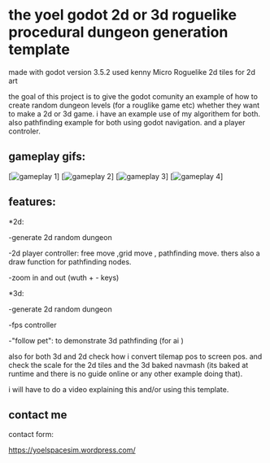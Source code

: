 # the yoel godot 2d or 3d roguelike procedural dungeon generation template

made with godot version 3.5.2
used kenny Micro Roguelike 2d tiles for 2d art

the goal of this project is to give the godot comunity an example of how to create
random dungeon levels (for a rouglike game etc) whether they want to make a 2d or 3d game.
i have an example use of my algorithem for both.
also pathfinding example for both using godot navigation.
and a player controler.




## gameplay gifs:
[![gameplay 1](https://github.com/yoel123/godot-yoel-space-sim-game/blob/main/screenshots/1.gif)]
[![gameplay 2](https://github.com/yoel123/godot-yoel-space-sim-game/blob/main/screenshots/2.gif)]
[![gameplay 3](https://github.com/yoel123/godot-yoel-space-sim-game/blob/main/screenshots/3.gif)]
[![gameplay 4](https://github.com/yoel123/godot-yoel-space-sim-game/blob/main/screenshots/4.gif)]

## features: 
*2d:

-generate 2d random dungeon 

-2d player controller: free move ,grid move , pathfinding move.
thers also a draw function for pathfinding nodes.

-zoom in and out (wuth + - keys)

*3d:

-generate 2d random dungeon 

-fps controller

-"follow pet": to demonstrate 3d pathfinding (for ai )

also for both 3d and 2d check how i convert tilemap pos to screen pos.
and check the scale for the 2d tiles and the 3d baked navmash (its baked at runtime and there is no guide online or any other example doing that).

i will have to do a video explaining this and/or using this template.

## contact me

contact form:

https://yoelspacesim.wordpress.com/



